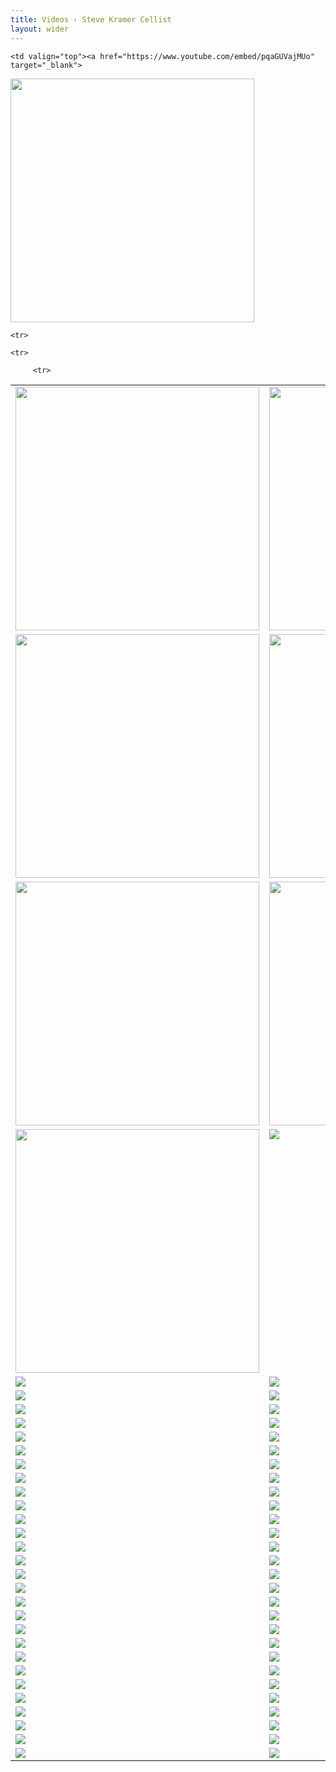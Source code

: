 ```yaml
---
title: Videos ‹ Steve Kramer Cellist
layout: wider
---
```


<!--<a href="https://www.youtube.com/embed/pqaGUVajMUo" target="_blank">
<img class="pure-img" style="margin-top:20px;width:390px;height:220px;" src="{{ site.baseurl}}/images/video_images/PreludeBach1006T.jpg">
</a>-->




<table>
  
  <tr>
     <td valign="top"><a href="https://www.youtube.com/embed/9CLRcYSVVA8" target="_blank">
<img class="pure-img" style="width:390px;" src="{{site.baseurl}}/images/video_images/AugustSerenade.jpg">
</a></td>
    
    <td valign="top"><a href="https://www.youtube.com/embed/pqaGUVajMUo" target="_blank">
<img class="pure-img" style="width:390px;" src="{{site.baseurl}}/images/video_images/PreludeBach1006T.jpg">
</a></td>
    <td valign="top"><a href="https://www.youtube.com/embed/yAXNy-Jj8r0" target="_blank">
<img class="pure-img" style="width:390px;" src="{{site.baseurl}}/images/video_images/Chaconne_img.png">
</a></td>

  </tr>
  <tr>
  <td valign="top"><a href="https://www.youtube.com/embed/zc3FvvbxjEY" target="_blank">
<img class="pure-img" style="width:390px;" src="{{site.baseurl}}/images/video_images/BWV1008Sarabanda.png">
</a></td>  
    <td valign="top"><a href="https://www.youtube.com/embed/-c5H_flw7tM" target="_blank">
<img class="pure-img" style="width:390px;" src="{{site.baseurl}}/images/video_images/ViolinSanatas.png">
</a></td>
    <td valign="top"><a href="https://www.youtube.com/embed/dhLBI0udTpk" target="_blank">
<img class="pure-img" style="width:390px;" src="{{site.baseurl}}/images/video_images/Passacaglia.png">
</a></td>

  </tr>
  <tr>
     <td valign="top"><a href="https://www.youtube.com/embed/LAf57ZN-X_E" target="_blank">
<img class="pure-img" style="width:390px;" src="{{site.baseurl}}/images/video_images/ViolinSanatasGigue.png">
</a></td>   
    <td valign="top"><a href="https://www.youtube.com/embed/wHqMMptf0cc" target="_blank">
<img class="pure-img" style="width:390px;" src="{{site.baseurl}}/images/video_images/BWV1009Sarabande.png">
</a></td>
    <td valign="top"><a href="https://www.youtube.com/embed/KduBL_GeDFo" target="_blank">
<img class="pure-img" style="width:390px;" src="{{site.baseurl}}/images/video_images/BWV1007Prelude.png">
</a></td>

  </tr>
<tr> 
    <td valign="top"><a href="https://www.youtube.com/embed/JXN-Gl1hIpM" target="_blank">
<img class="pure-img" style="width:390px;" src="{{site.baseurl}}/images/video_images/BWV1007Sarabande.png">
</a></td>  
<td valign="top"><a href="https://www.youtube.com/embed/TLEbWjNOrN4" target="_blank">
<img class="pure-img" src="{{site.baseurl}}/images/video_images/BWV1012Allemande.png">
</a></td>
    <td valign="top"><a href="https://www.youtube.com/embed/pYc8ebSXt6c" target="_blank">
<img class="pure-img" src="{{site.baseurl}}/images/video_images/BWV1012Courante.png">
</a></td>

  </tr>
<tr>
<td valign="top"><a href="https://www.youtube.com/embed/X_qbJanFdXE" target="_blank">
<img class="pure-img" src="{{site.baseurl}}/images/video_images/BWV1011Sarabande.png">
</a></td> 
<td valign="top"><a href="https://www.youtube.com/embed/NC0gFlEVw80" target="_blank">
<img class="pure-img" src="{{site.baseurl}}/images/video_images/Libertango.png">
</a></td>
    <td valign="top"><a href="https://www.youtube.com/embed/dLkXyKqRA8U" target="_blank">
<img class="pure-img" src="{{site.baseurl}}/images/video_images/OblivionTakeA.png">
</a></td>

  </tr>
<tr>
<td valign="top"><a href="https://www.youtube.com/embed/e-ffhrN7XXY" target="_blank">
<img class="pure-img" src="{{site.baseurl}}/images/video_images/OblivionTakeB.png">
</a></td> 
<td valign="top"><a href="https://www.youtube.com/embed/XRM9EzBNEQU" target="_blank">
<img class="pure-img" src="{{site.baseurl}}/images/video_images/ChildsPlay.png">
</a></td>
    <td valign="top"><a href="https://www.youtube.com/embed/VtjWkZT1Lxs" target="_blank">
<img class="pure-img" src="{{site.baseurl}}/images/video_images/JustBeFrank.png">
</a></td>

  </tr>  
<tr>
<td valign="top"><a href="https://www.youtube.com/embed/U3En89lhGlw" target="_blank">
<img class="pure-img" src="{{site.baseurl}}/images/video_images/Kaleidoscope.png">
</a></td> 
<td valign="top"><a href="https://www.youtube.com/embed/4b5nX0hdUks" target="_blank">
<img class="pure-img" src="{{site.baseurl}}/images/video_images/KramerLawtonFrank.png">
</a></td>
    <td valign="top"><a href="https://www.youtube.com/embed/1WbwSUiEftA" target="_blank">
<img class="pure-img" src="{{site.baseurl}}/images/video_images/PandemicJam.png">
</a></td>

  </tr> 
<tr> 
<td valign="top"><a href="https://www.youtube.com/embed/jtKueNajxBc" target="_blank">
<img class="pure-img" src="{{site.baseurl}}/images/video_images/ExoticBirds.png">
</a></td> 
<td valign="top"><a href="https://www.youtube.com/embed/_iYkT1yTTcA" target="_blank">
<img class="pure-img" src="{{site.baseurl}}/images/video_images/JustBeFrankLiveFeed.png">
</a></td>
    <td valign="top"><a href="https://www.youtube.com/embed/h9Dzc1FvrsE" target="_blank">
<img class="pure-img" src="{{site.baseurl}}/images/video_images/PhiladelphiaMelancholia.png">
</a></td>

  </tr> 

<tr> 
      <td valign="top"><a href="https://www.youtube.com/embed/JLN3Fr_8b14" target="_blank">
<img class="pure-img" src="{{site.baseurl}}/images/video_images/RachmaninoffDuo.png">
</a></td>
<td valign="top"><a href="https://www.youtube.com/embed/K5L-chcm4a4" target="_blank">
<img class="pure-img" src="{{site.baseurl}}/images/video_images/BachCelloSuitesGermany.png">
</a></td>
    <td valign="top"><a href="https://www.youtube.com/embed/UryIqvsSyok" target="_blank">
<img class="pure-img" src="{{site.baseurl}}/images/video_images/BWV1007PreludeInterA.png">
</a></td>

  </tr> 
<tr>
<td valign="top"><a href="https://www.youtube.com/embed/bIYeV6H74lo" target="_blank">
<img class="pure-img" src="{{site.baseurl}}/images/video_images/BWV1009Gigue.png">
</a></td> 
<td valign="top"><a href="https://www.youtube.com/embed/4d7cP4vn5BI" target="_blank">
<img class="pure-img" src="{{site.baseurl}}/images/video_images/BWV1010Sarabande.png">
</a></td>
    <td valign="top"><a href="https://www.youtube.com/embed/mxpX0RJ8pYs" target="_blank">
<img class="pure-img" src="{{site.baseurl}}/images/video_images/BWV1007Minuet.png">
</a></td>

  </tr>   
<tr>
<td valign="top"><a href="https://www.youtube.com/embed/N9i8uRyiTQw" target="_blank">
<img class="pure-img" src="{{site.baseurl}}/images/video_images/BWV1008Allemande.png">
</a></td> 
<td valign="top"><a href="https://www.youtube.com/embed/q1s4KpbMtdg" target="_blank">
<img class="pure-img" src="{{site.baseurl}}/images/video_images/BWV1009Bouree.png">
</a></td>
    <td valign="top"><a href="https://www.youtube.com/embed/eaEpB6CwM-Y" target="_blank">
<img class="pure-img" src="{{site.baseurl}}/images/video_images/BWv1008Prelude.png">
</a></td>

  </tr>  
  <tr> 
<td valign="top"><a href="https://www.youtube.com/embed/xh5spTJ-Zes" target="_blank">
<img class="pure-img" src="{{site.baseurl}}/images/video_images/BWV1007Courante.png">
</a></td>   
<td valign="top"><a href="https://www.youtube.com/embed/pDlUyGfKHzs" target="_blank">
<img class="pure-img" src="{{site.baseurl}}/images/video_images/BWV1010Courante.png">
</a></td>
    <td valign="top"><a href="https://www.youtube.com/embed/ZgCiRQMF6-o" target="_blank">
<img class="pure-img" src="{{site.baseurl}}/images/video_images/BWV1007Allemande.png">
</a></td>

  </tr> 
  <tr> 
     <td valign="top"><a href="https://www.youtube.com/embed/4owMbSD45CE" target="_blank">
<img class="pure-img" src="{{site.baseurl}}/images/video_images/BWV1009Courante.png">
</a></td>   
<td valign="top"><a href="https://www.youtube.com/embed/uWrCeE-NdlU" target="_blank">
<img class="pure-img" src="{{site.baseurl}}/images/video_images/BWV1007Gigue.png">
</a></td>
    <td valign="top"><a href="https://www.youtube.com/embed/V38JgKihTS4" target="_blank">
<img class="pure-img" src="{{site.baseurl}}/images/video_images/BillyStrayhornTakeA.png">
</a></td>

  </tr> 
    <tr>  
    <td valign="top"><a href="https://www.youtube.com/embed/kFOTKlICkY4" target="_blank">
<img class="pure-img" src="{{site.baseurl}}/images/video_images/Summertime.png">
</a></td>      
<td valign="top"><a href="https://www.youtube.com/embed/QH73YN6d0Tk" target="_blank">
<img class="pure-img" src="{{site.baseurl}}/images/video_images/Jobim.png">
</a></td>
    <td valign="top"><a href="https://www.youtube.com/embed/0Ib-PQeYbjM" target="_blank">
<img class="pure-img" src="{{site.baseurl}}/images/video_images/AutumnLeaves.png">
</a></td>

  </tr> 

    <tr> 
<td valign="top"><a href="https://www.youtube.com/embed/rAciSfdQNdU" target="_blank">
<img class="pure-img" src="{{site.baseurl}}/images/video_images/MusicalRoad.png">
</a></td>   
<td valign="top"><a href="https://www.youtube.com/embed/MP3QvP6dPr4" target="_blank">
<img class="pure-img" src="{{site.baseurl}}/images/video_images/TheSoundOfMusic.png">
</a></td>
    <td valign="top"><a href="https://www.youtube.com/embed/YjNxSban0Lo" target="_blank">
<img class="pure-img" src="{{site.baseurl}}/images/video_images/myFavoriteThings.png">
</a></td>

  </tr>

  <tr> 
     <td valign="top"><a href="https://www.youtube.com/embed/B8a7X9Srm5w" target="_blank">
<img class="pure-img" src="{{site.baseurl}}/images/video_images/Edelwiess.png">
</a></td>   
<td valign="top"><a href="https://www.youtube.com/embed/Xs5GasOSbb4" target="_blank">
<img class="pure-img" src="{{site.baseurl}}/images/video_images/OverTheRainbow.png">
</a></td>
    <td valign="top"><a href="https://www.youtube.com/embed/2sp4w5F_2HY" target="_blank">
<img class="pure-img" src="{{site.baseurl}}/images/video_images/Somewhere.png">
</a></td>

  </tr>

  <tr>
<td valign="top"><a href="https://www.youtube.com/embed/L-hz97yc_jo" target="_blank">
<img class="pure-img" src="{{site.baseurl}}/images/video_images/MyOneandOnlyOne.png">
</a></td>  
<td valign="top"><a href="https://www.youtube.com/embed/T934MKCbFhg" target="_blank">
<img class="pure-img" src="{{site.baseurl}}/images/video_images/MoonRiver.png">
</a></td>
    <td valign="top"><a href="https://www.youtube.com/embed/2LbTcH46fZQ" target="_blank">
<img class="pure-img" src="{{site.baseurl}}/images/video_images/LoveIsHereToStay.png">
</a></td>

  </tr>
 <tr>  
<td valign="top"><a href="https://www.youtube.com/embed/EsgtQhydJnc" target="_blank">
<img class="pure-img" src="{{site.baseurl}}/images/video_images/MyOneandOnlyOneVersion2.png">
</a></td> 
<td valign="top"><a href="https://www.youtube.com/embed/Og--kzwthIY" target="_blank">
<img class="pure-img" src="{{site.baseurl}}/images/video_images/PinkPanter.png">
</a></td>
    <td valign="top"><a href="https://www.youtube.com/embed/BA2mbNFuCTk" target="_blank">
<img class="pure-img" src="{{site.baseurl}}/images/video_images/LossofLove.png">
</a></td>

  </tr>

  <tr> 
<td valign="top"><a href="https://www.youtube.com/embed/uHmAo_Qdfs8" target="_blank">
<img class="pure-img" src="{{site.baseurl}}/images/video_images/FallingInLove.png">
</a></td>    
<td valign="top"><a href="https://www.youtube.com/embed/9GnEoX5H1l0" target="_blank">
<img class="pure-img" src="{{site.baseurl}}/images/video_images/Embraceable.png">
</a></td>
    <td valign="top"><a href="https://www.youtube.com/embed/rKwRMhRZ9dI" target="_blank">
<img class="pure-img" src="{{site.baseurl}}/images/video_images/AskMeNow.png">
</a></td>

  </tr>
  
<tr>
<td valign="top"><a href="https://www.youtube.com/embed/DUEFpFXez18" target="_blank">
<img class="pure-img" src="{{site.baseurl}}/images/video_images/CentralParkWest.png">
</a></td>    
<td valign="top"><a href="https://www.youtube.com/embed/xI-hmS7yOZQ" target="_blank">
<img class="pure-img" src="{{site.baseurl}}/images/video_images/ViolinSonatasPresto.png">
</a></td>
    <td valign="top"><a href="https://www.youtube.com/embed/6R4LZr87IlI" target="_blank">
<img class="pure-img" src="{{site.baseurl}}/images/video_images/ViolinSonatasAllemande.png">
</a></td>

  </tr>

<tr>    
<td valign="top"><a href="https://www.youtube.com/embed/TW3BsQYkxH4" target="_blank">
<img class="pure-img" src="{{site.baseurl}}/images/video_images/ViolinSonatasCourante.png">
</a></td> 
<td valign="top"><a href="https://www.youtube.com/embed/yBp8thl4c0k" target="_blank">
<img class="pure-img" src="{{site.baseurl}}/images/video_images/ViolinSonatasSarabande.png">
</a></td>
    <td valign="top"><a href="https://www.youtube.com/embed/NZnaQidNmhg" target="_blank">
<img class="pure-img" src="{{site.baseurl}}/images/video_images/Tenderly.png">
</a></td>

  </tr>

<tr> 
<td valign="top"><a href="https://www.youtube.com/embed/gYcWoCzI7yY" target="_blank">
<img class="pure-img" src="{{site.baseurl}}/images/video_images/AsTimeGoesBy.png">
</a></td>     
<td valign="top"><a href="https://www.youtube.com/embed/cFD48sPk8VE" target="_blank">
<img class="pure-img" src="{{site.baseurl}}/images/video_images/SendInTheClouds.png">
</a></td>
    <td valign="top"><a href="https://www.youtube.com/embed/X816vIOs-Ww" target="_blank">
<img class="pure-img" src="{{site.baseurl}}/images/video_images/TimeAfterTime.png">
</a></td>

  </tr> 

<tr> 
<td valign="top"><a href="https://www.youtube.com/embed/T20RG9ET774" target="_blank">
<img class="pure-img" src="{{site.baseurl}}/images/video_images/EmbraceableYouTakeII.png">
</a></td> 
<td valign="top"><a href="https://www.youtube.com/embed/LX6TffcAIOU" target="_blank">
<img class="pure-img" src="{{site.baseurl}}/images/video_images/FallingInLoveWithLove.png">
</a></td>
    <td valign="top"><a href="https://www.youtube.com/embed/_CKfFe2qMKc" target="_blank">
<img class="pure-img" src="{{site.baseurl}}/images/video_images/KillingMeSoftly.png">
</a></td>

  </tr> 
  
<tr> 
<td valign="top"><a href="https://www.youtube.com/embed/jX-JjDPjCQ8" target="_blank">
<img class="pure-img" src="{{site.baseurl}}/images/video_images/Yesterday.png">
</a></td>  
<td valign="top"><a href="https://www.youtube.com/embed/WvUTVge7gWg" target="_blank">
<img class="pure-img" src="{{site.baseurl}}/images/video_images/SummerKnows.png">
</a></td>
    <td valign="top"><a href="https://www.youtube.com/embed/kNRTJqwZQrA" target="_blank">
<img class="pure-img" src="{{site.baseurl}}/images/video_images/ForAllWeKnow.png">
</a></td>

  </tr> 

  <tr> 
<td valign="top"><a href="https://www.youtube.com/embed/1mfU9ZqReYQ" target="_blank">
<img class="pure-img" src="{{site.baseurl}}/images/video_images/SlowHotWind.png">
</a></td>    
<td valign="top"><a href="https://www.youtube.com/embed/iiclE7isCBU" target="_blank">
<img class="pure-img" src="{{site.baseurl}}/images/video_images/DaysOfWineAndRoses.png">
</a></td>
    <td valign="top"><a href="https://www.youtube.com/embed/4D9LE16kYAE" target="_blank">
<img class="pure-img" src="{{site.baseurl}}/images/video_images/MrLucky.png">
</a></td>

  </tr> 

    <tr> 
<td valign="top"><a href="https://www.youtube.com/embed/nb-uIKCDTQU" target="_blank">
<img class="pure-img" src="{{site.baseurl}}/images/video_images/TakeIIPleaseDontTalk.png">
</a></td>   
<td valign="top"><a href="https://www.youtube.com/embed/KW0CA2qnyXk" target="_blank">
<img class="pure-img" src="{{site.baseurl}}/images/video_images/MaybeSeptember.png">
</a></td>
    <td valign="top"><a href="https://www.youtube.com/embed/wycpsNMUm58" target="_blank">
<img class="pure-img" src="{{site.baseurl}}/images/video_images/Dreamsville.png">
</a></td>

  </tr> 
<tr>
<td valign="top"><a href="https://www.youtube.com/embed/9w1wOgaus-Y" target="_blank">
<img class="pure-img" src="{{site.baseurl}}/images/video_images/InTheWeeSmallHours.png">
</a></td>       
<td valign="top"><a href="https://www.youtube.com/embed/u19vRP4D8ZE" target="_blank">
<img class="pure-img" src="{{site.baseurl}}/images/video_images/RainInMyHeart.png">
</a></td>
    <td valign="top"><a href="https://www.youtube.com/embed/HEVKSFpOYbE" target="_blank">
<img class="pure-img" src="{{site.baseurl}}/images/video_images/SomeOtherTime.png">
</a></td>

  </tr> 

<tr>  
<td valign="top"><a href="https://www.youtube.com/embed/qo57wMSqnzk" target="_blank">
<img class="pure-img" src="{{site.baseurl}}/images/video_images/AllMyTomorrows.png">
</a></td>  
<td valign="top"><a href="https://www.youtube.com/embed/NuXEGINjMkk" target="_blank">
<img class="pure-img" src="{{site.baseurl}}/images/video_images/StreetOfDreams.png">
</a></td>
    <td valign="top"><a href="https://www.youtube.com/embed/ImsRPfkaW3w" target="_blank">
<img class="pure-img" src="{{site.baseurl}}/images/video_images/YouWillBeMusic.png">
</a></td>

  </tr> 

<tr>     
<td valign="top"><a href="https://www.youtube.com/embed/W_0StkHVv3A" target="_blank">
<img class="pure-img" src="{{site.baseurl}}/images/video_images/TooLateNow.png">
</a></td>  
<td valign="top"><a href="https://www.youtube.com/embed/-L9Ml17nT3M" target="_blank">
<img class="pure-img" src="{{site.baseurl}}/images/video_images/TakeIIMaybeSeptember.png">
</a></td>
    <td valign="top"><a href="https://www.youtube.com/embed/f-r9OLKV5qE" target="_blank">
<img class="pure-img" src="{{site.baseurl}}/images/video_images/TheGodfather.png">
</a></td>

  </tr> 

<tr> 
<td valign="top"><a href="https://www.youtube.com/embed/_QzBoGfGopA" target="_blank">
<img class="pure-img" src="{{site.baseurl}}/images/video_images/AveMaria.png">
</a></td>         
<td valign="top"><a href="https://www.youtube.com/embed/iaUypsNeY08" target="_blank">
<img class="pure-img" src="{{site.baseurl}}/images/video_images/OComeEmmanuel.png">
</a></td>
    <td valign="top"><a href="https://www.youtube.com/embed/_JSeHfjrcbc" target="_blank">
<img class="pure-img" src="{{site.baseurl}}/images/video_images/LetItBe.png">
</a></td>

  </tr> 
       <tr>      
<td valign="top"><a href="https://www.youtube.com/embed/BHTCdG349vg" target="_blank">
<img class="pure-img" src="{{site.baseurl}}/images/video_images/SchindlersList.png">
</a></td>   
<td valign="top"><a href="https://www.youtube.com/embed/j4fE4nNHinI" target="_blank">
<img class="pure-img" src="{{site.baseurl}}/images/video_images/ChamberMusic.png">
</a></td>
    <td valign="top"><a href="https://www.youtube.com/embed/VItNKY1GTHU" target="_blank">
<img class="pure-img" src="{{site.baseurl}}/images/video_images/PupilsConcert.png">
</a></td>
   
  </tr> 

         <tr>     
 <td valign="top"><a href="https://www.youtube.com/embed/KxOnqBdgMFw" target="_blank">
<img class="pure-img" src="{{site.baseurl}}/images/video_images/VittorioMonti.png">
</a></td>

<td valign="top"><a href="https://www.youtube.com/embed/Mm50t-n2I3c" target="_blank">
<img class="pure-img" src="{{site.baseurl}}/images/video_images/AmericaTheBeautiful.png">
</a></td>
    <td valign="top"><a href="https://www.youtube.com/embed/Gc3pu0w7O8I" target="_blank">
<img class="pure-img" src="{{site.baseurl}}/images/video_images/TheStarSplangledBanner.png">
</a></td>
  </tr> 
  
 </table>

<!--<a href="https://www.youtube.com/watch?v=yAXNy-Jj8r0" target="_blank">
<iframe src="{{ site.baseurl}}/images/video_images/Chaconne_img.png" ></iframe>
</a>-->


